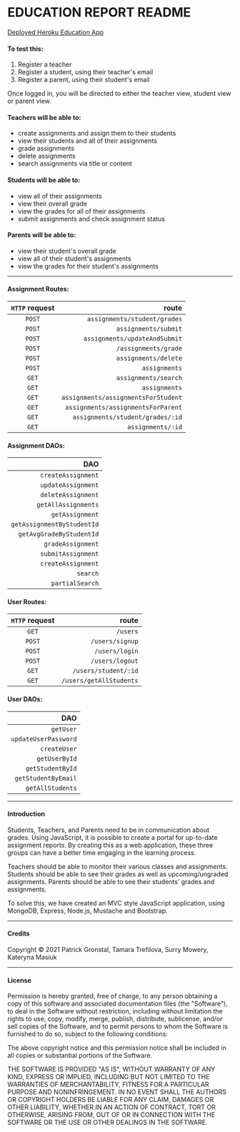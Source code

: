 # EDUCATION REPORT README
[Deployed Heroku Education App](https://dry-wave-18780.herokuapp.com/)

#### To test this:
1. Register a teacher
2. Register a student, using their teacher's email
3. Register a parent, using their student's email

Once logged in, you will be directed to either the teacher view, student view or parent view. 

#### Teachers will be able to:
- create assignments and assign them to their students
- view their students and all of their assignments
- grade assignments
- delete assignments
- search assignments via title or content

#### Students will be able to:
- view all of their assignments
- view their overall grade
- view the grades for all of their assignments
- submit assignments and check assignment status

#### Parents will be able to:
- view their student's overall grade
- view all of their student's assignments
- view the grades for their student's assignments

***
#### Assignment Routes:
| **`HTTP` request** | **route** |
| :---: | ---:|
| `POST` | `assignments/student/grades` |
| `POST` | `assignments/submit` |
| `POST` | `assignments/updateAndSubmit` |
| `POST` | `/assignments/grade` |
| `POST` | `assignments/delete` |
| `POST` | `assignments` |
| `GET` | `assignments/search` |
| `GET` | `assignments` |
| `GET` | `assignments/assignmentsForStudent` |
| `GET` | `assignments/assignmentsForParent` |
| `GET` | `assignments/student/grades/:id` |
| `GET` | `assignments/:id` |

#### Assignment DAOs:
| DAO |
| ---: |
| `createAssignment` |
| `updateAssignment` |
| `deleteAssignment` |
| `getAllAssignments` |
| `getAssignment` |
| `getAssignmentByStudentId` |
| `getAvgGradeByStudentId` |
| `gradeAssignment` |
| `submitAssignment` |
| `createAssignment` |
| `search` |
| `partialSearch` |


#### User Routes:
| **`HTTP` request** | **route** |
| :---: | ---:|
| `GET` | `/users` |
| `POST` | `/users/signup` |
| `POST` | `/users/login` |
| `POST` | `/users/logout` |
| `GET` | `/users/student/:id` |
| `GET` | `/users/getAllStudents` |

#### User DAOs:
| DAO |
| ---: |
| `getUser` |
| `updateUserPassword` |
| `createUser` |
| `getUserById` |
| `getStudentById` |
| `getStudentByEmail` |
| `getAllStudents` |

***
#### Introduction
Students, Teachers, and Parents need to be in communication about grades. Using JavaScript, it is possible to create a portal for up-to-date assignment reports. By creating this as a web application, these three groups can have a better time engaging in the learning process.

Teachers should be able to monitor their various classes and assignments. Students should be able to see their grades as well as upcoming/ungraded assignments. Parents should be able to see their students’ grades and assignments.

To solve this, we have created an MVC style JavaScript application, using MongoDB, Express, Node.js, Mustache and Bootstrap.

***
#### Credits
Copyright :copyright: 2021 Patrick Gronstal, Tamara Trefilova, Surry Mowery, Kateryna Masiuk

***
#### License
Permission is hereby granted, free of charge, to any person obtaining a copy of this software and associated documentation files (the "Software"), to deal in the Software without restriction, including without limitation the rights to use, copy, modify, merge, publish, distribute, sublicense, and/or sell copies of the Software, and to permit persons to whom the Software is furnished to do so, subject to the following conditions:

The above copyright notice and this permission notice shall be included in all copies or substantial portions of the Software.

THE SOFTWARE IS PROVIDED "AS IS", WITHOUT WARRANTY OF ANY KIND, EXPRESS OR IMPLIED, INCLUDING BUT NOT LIMITED TO THE WARRANTIES OF MERCHANTABILITY, FITNESS FOR A PARTICULAR PURPOSE AND NONINFRINGEMENT. IN NO EVENT SHALL THE AUTHORS OR COPYRIGHT HOLDERS BE LIABLE FOR ANY CLAIM, DAMAGES OR OTHER LIABILITY, WHETHER IN AN ACTION OF CONTRACT, TORT OR OTHERWISE, ARISING FROM, OUT OF OR IN CONNECTION WITH THE SOFTWARE OR THE USE OR OTHER DEALINGS IN THE SOFTWARE.
